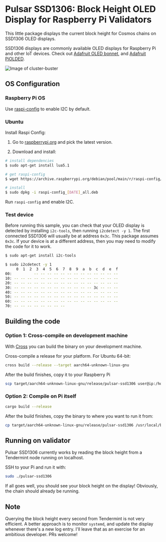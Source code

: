 # Pulsar SSD1306: Block Height OLED Display for Raspberry Pi Validators

This little package displays the current block height for Cosmos chains on SSD1306 OLED displays.

SSD1306 displays are commonly available OLED displays for Raspberry Pi and other IoT devices. Check out [Adafruit OLED bonnet](https://www.adafruit.com/product/3531), and [Adafruit PiOLDED](https://www.adafruit.com/product/3527).

![Image of cluster-buster](https://cdn.discordapp.com/attachments/755567300152918077/771747410740772884/image0.jpg)

## OS Configuration

### Raspberry Pi OS

Use [raspi-config](https://www.raspberrypi.org/documentation/configuration/raspi-config.md) to enable I2C by default.

### Ubuntu

Install Raspi Config:

1. Go to [raspberrypi.org](https://archive.raspberrypi.org/debian/pool/main/r/raspi-config/) and pick the latest version.

2. Download and install:

```sh
# install dependencies
$ sudo apt-get install lua5.1

# get raspi-config
$ wget https://archive.raspberrypi.org/debian/pool/main/r/raspi-config/raspi-config_[DATE]_all.deb

# install
$ sudo dpkg -i raspi-config_[DATE]_all.deb
```

Run `raspi-config` and enable I2C.

### Test device

Before running this sample, you can check that your OLED display is detected by installing `i2c-tools`, then running `i2cdetect -y 1`. The first connected SSD1306 will usually be at address `0x3c`. This package assumes `0x3c`. If your device is at a different address, then you may need to modify the code for it to work.

```sh
$ sudo apt-get install i2c-tools

$ sudo i2cdetect -y 1
     0  1  2  3  4  5  6  7  8  9  a  b  c  d  e  f
00:          -- -- -- -- -- -- -- -- -- -- -- -- --
10: -- -- -- -- -- -- -- -- -- -- -- -- -- -- -- --
20: -- -- -- -- -- -- -- -- -- -- -- -- -- -- -- --
30: -- -- -- -- -- -- -- -- -- -- -- -- 3c -- -- --
40: -- -- -- -- -- -- -- -- -- -- -- -- -- -- -- --
50: -- -- -- -- -- -- -- -- -- -- -- -- -- -- -- --
60: -- -- -- -- -- -- -- -- -- -- -- -- -- -- -- --
70: -- -- -- -- -- -- -- --
```

## Building the code

### Option 1: Cross-compile on development machine

With [Cross](https://github.com/rust-embedded/cross) you can build the binary on your development machine.

Cross-compile a release for your platform. For Ubuntu 64-bit:

```sh
cross build --release --target aarch64-unknown-linux-gnu
```

After the build finishes, copy it to your Raspberry Pi

```sh
scp target/aarch64-unknown-linux-gnu/release/pulsar-ssd1306 user@ip:/home/user
```

### Option 2: Compile on Pi itself

```sh
cargo build --release
```

After the build finishes, copy the binary to where you want to run it from:

```sh
cp target/aarch64-unknown-linux-gnu/release/pulsar-ssd1306 /usr/local/bin
```

## Running on validator

Pulsar SSD1306 currently works by reading the block height from a Tendermint node running on localhost.

SSH to your Pi and run it with:

```sh
sudo ./pulsar-ssd1306
```

If all goes well, you should see your block height on the display! Obviously, the chain should already be running.

## Note

Querying the block height every second from Tendermint is not very efficient. A better approach is to monitor `systemd`, and update the display whenever there's a new log entry. I'll leave that as an exercise for an ambitious developer. PRs welcome!
